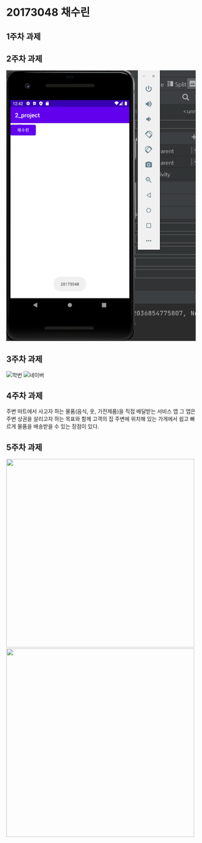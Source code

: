 # 20173048 채수린

## 1주차 과제

## 2주차 과제
  <img width="" height="" src="./png/캡스톤디자인 2주차 과제.png"></img>


## 3주차 과제
  
<img width="428" alt="학번" src="https://user-images.githubusercontent.com/90250294/133836729-d7c6cd94-6ff8-4bb9-8a73-9eacbffbd3e8.png">
<img width="425" alt="네이버" src="https://user-images.githubusercontent.com/90250294/133836764-d99dd43b-0798-468f-b496-4669923cf989.png">

## 4주차 과제
주변 마트에서 사고자 하는 물품(음식, 옷, 가전제품)을 직접 배달받는 서비스 앱
그 앱은 주변 상권을 살리고자 하는 목표와 함께 고객의 집 주변에 위치해 있는
가게에서 쉽고 빠르게 물품을 배송받을 수 있는 장점이 있다. 

## 5주차 과제
  <img width="500" height="500" src="https://user-images.githubusercontent.com/90250294/135100013-263d8e49-59fb-4630-a5c3-928da374825c.png"></img>
  <img width="500" height="500" src="https://user-images.githubusercontent.com/90250294/135100250-333d2662-0b04-42d2-8679-9769417d6a7f.png"></img>
